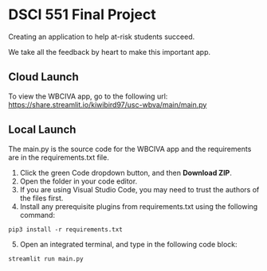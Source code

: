# DSCI 551 Final Project
Creating an application to help at-risk students succeed.

We take all the feedback by heart to make this important app.

## Cloud Launch

To view the WBCIVA app, go to the following url: https://share.streamlit.io/kiwibird97/usc-wbva/main/main.py

## Local Launch

The main.py is the source code for the WBCIVA app and the requirements are in the requirements.txt file.

1. Click the green Code dropdown button, and then **Download ZIP**.
2. Open the folder in your code editor.
3. If you are using Visual Studio Code, you may need to trust the authors of the files first.
4. Install any prerequisite plugins from requirements.txt using the following command:
```
pip3 install -r requirements.txt
```

5. Open an integrated terminal, and type in the following code block:

```
streamlit run main.py
```
